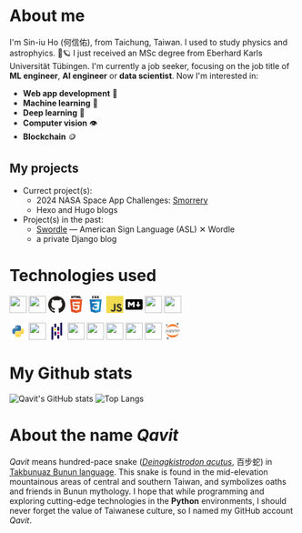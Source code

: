 # About me

I'm Sin-iu Ho (何信佑), from Taichung, Taiwan. 
I used to study physics and astrophyics. 🔭🪐 
I just received an MSc degree from Eberhard Karls Universität Tübingen. 
I'm currently a job seeker, focusing on the job title of **ML engineer**, **AI engineer** or **data scientist**.
Now I'm interested in:
  - **Web app development** 🎁
  - **Machine learning** 🤖
  - **Deep learning** 🧠
  - **Computer vision** 👁️
  - **Blockchain** 🪙

## My projects
- Currect project(s):
  - 2024 NASA Space App Challenges: [Smorrery](https://github.com/qavit/smorrery)
  - Hexo and Hugo blogs
- Project(s) in the past:
  - [Swordle](https://github.com/learnai2024-team3-project/slgame) — American Sign Language (ASL) ✕ Wordle
  - a private Django blog


# Technologies used

<code><img height="30" width="30" src= "https://upload.wikimedia.org/wikipedia/commons/4/4b/Bash_Logo_Colored.svg"></code>
<code><img height="30" width="30" src= "https://upload.wikimedia.org/wikipedia/commons/thumb/3/3f/Git_icon.svg/1024px-Git_icon.svg.png"></code>
<code><img height="30" width="30" src= "https://raw.githubusercontent.com/github/explore/80688e429a7d4ef2fca1e82350fe8e3517d3494d/topics/github-api/github-api.png"></code>
<code><img height="30" width="30" src= "https://raw.githubusercontent.com/github/explore/80688e429a7d4ef2fca1e82350fe8e3517d3494d/topics/html/html.png"></code>
<code><img height="30" width="30" src= "https://raw.githubusercontent.com/github/explore/80688e429a7d4ef2fca1e82350fe8e3517d3494d/topics/css/css.png"></code>
<code><img height="30" width="30" src= "https://raw.githubusercontent.com/github/explore/80688e429a7d4ef2fca1e82350fe8e3517d3494d/topics/javascript/javascript.png"></code>
<code><img height="30" width="30" src= "https://raw.githubusercontent.com/github/explore/80688e429a7d4ef2fca1e82350fe8e3517d3494d/topics/markdown/markdown.png"></code>
<code><img height="30" width="30" src= "https://cdn.worldvectorlogo.com/logos/django.svg"></code>
<code><img height="30" width="30" src= "https://tangiblebytes.co.uk/hugoSM.png"></code>

<code><img height="30" width="30" src= "https://raw.githubusercontent.com/github/explore/80688e429a7d4ef2fca1e82350fe8e3517d3494d/topics/python/python.png"></code>
<code><img height="30" width="30" src= "https://upload.wikimedia.org/wikipedia/commons/6/67/Numpy-svgrepo-com.svg"></code>
<code><img height="30" width="30" src= "https://raw.githubusercontent.com/devicons/devicon/2ae2a900d2f041da66e950e4d48052658d850630/icons/pandas/pandas-original.svg"></code>
<code><img height="30" width="30" src= "https://seaborn.pydata.org/_images/logo-mark-lightbg.svg"></code>
<code><img height="30" width="30" src= "https://upload.wikimedia.org/wikipedia/commons/b/b2/SCIPY_2.svg"></code>
<code><img height="30" width="30" src= "https://upload.wikimedia.org/wikipedia/commons/2/2d/Tensorflow_logo.svg"></code>
<code><img height="30" width="30" src= "https://upload.wikimedia.org/wikipedia/commons/0/05/Scikit_learn_logo_small.svg"></code>
<code><img height="30" width="30" src= "https://www.vectorlogo.zone/logos/pytorch/pytorch-icon.svg"></code>
<code><img height="30" width="30" src= "https://raw.githubusercontent.com/github/explore/80688e429a7d4ef2fca1e82350fe8e3517d3494d/topics/jupyter-notebook/jupyter-notebook.png"></code>


# My Github stats
![Qavit's GitHub stats](https://github-readme-stats.vercel.app/api?username=qavit&show_icons=true&hide=issues&theme=dark)
![Top Langs](https://github-readme-stats.vercel.app/api/top-langs/?username=qavit&layout=compact)

# About the name *Qavit*
*Qavit* means hundred-pace snake ([*Deinagkistrodon acutus*](https://www.snakesoftaiwan.com/deinagkistrodon-acutus.html), 百步蛇) in [Takbunuaz Bunun language](https://ilrdc.tw/research/athousand/pdf/lan4_4.pdf). This snake is found in the mid-elevation mountainous areas of central and southern Taiwan, and symbolizes oaths and friends in Bunun mythology. I hope that while programming and exploring cutting-edge technologies in the **Python** environments, I should never forget the value of Taiwanese culture, so I named my GitHub account *Qavit*.
